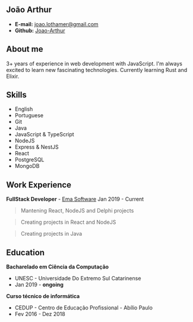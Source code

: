 ## João Arthur

- **E-mail:** joao.lothamer@gmail.com<br>
- **Github:** [Joao-Arthur](https://github.com/Joao-Arthur)

## About me

3+ years of experience in web development with JavaScript. I'm always excited to learn new fascinating technologies. Currently learning Rust and Elixir.

## Skills

- English
- Portuguese
- Git
- Java
- JavaScript & TypeScript
- NodeJS
- Express & NestJS
- React
- PostgreSQL
- MongoDB

## Work Experience

**FullStack Developer** - [Ema Software](https://ema.net.br/) Jan 2019 - Current<br>

> Mantening React, NodeJS and Delphi projects

> Creating projects in React and NodeJS

> Creating projects in Java

## Education

**Bacharelado em Ciência da Computação**

- UNESC - Universidade Do Extremo Sul Catarinense
- Jan 2019 - **ongoing**

**Curso técnico de informática**

- CEDUP - Centro de Educação Profissional - Abílio Paulo
- Fev 2016 - Dez 2018
